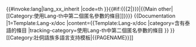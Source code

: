 <includeonly>{{#invoke:lang|lang_xx_inherit
|code=th
}}{{#if:{{{2|}}}|{{Main other|[[Category:使用Lang-th中第二個匿名參數的條目]]}}}}</includeonly><noinclude>
{{Documentation
|1=Template:Lang-x/doc
|content={{Template:Lang-x/doc
         |category=含有泰語的條目
         |tracking-category=使用Lang-th中第二個匿名參數的條目
         }}
}}
[[Category:壯侗語族多語言支持模板|{{PAGENAME}}]]
</noinclude>